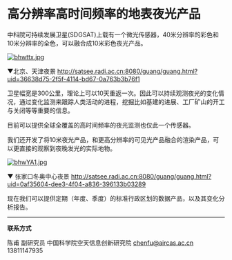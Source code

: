 # 高分辨率高时间频率的地表夜光产品

中科院可持续发展卫星(SDGSAT)上载有一个微光传感器，40米分辨率的彩色和10米分辨率的全色，可以融合成10米彩色夜光产品。


[![bhwttx.jpg](https://s1.ax1x.com/2022/03/10/bhwttx.jpg)](https://imgtu.com/i/bhwttx)

▼北京、天津夜景
http://satsee.radi.ac.cn:8080/guang/guang.html?uid=36638d75-2f5f-4114-bd67-0a763b3b76f1

卫星幅宽是300公里，理论上可以10天重返一次。因此可以持续观测夜光的变化情况，通过变化监测来跟踪人类活动的进程，挖掘比如基建的进展、工厂矿山的开工与关闭等等重要的信息。

目前可以提供全球全覆盖的高时间频率的夜光监测也仅此一个传感器。

我们还开发了将10米夜光产品，和更高分辨率的可见光产品融合的渲染产品，可以更直接的观察到夜晚发光的实际地物。

[![bhwYA1.jpg](https://s1.ax1x.com/2022/03/10/bhwYA1.jpg)](https://imgtu.com/i/bhwYA1)

▼ 张家口冬奥中心夜景
http://satsee.radi.ac.cn:8080/guang/guang.html?uid=0af35604-dee3-4f04-a836-396133b03289

现在我们可以提供定期（年度、季度）的标准行政区划的数据产品，以及其变化分析报告。



---



**联系方式**

陈甫 副研究员
中国科学院空天信息创新研究院
chenfu@aircas.ac.cn
13811147935

